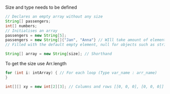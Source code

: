 Size and type needs to be defined
```java
// Declares an empty array without any size
String[] passengers;
int[] numbers;
// Initialises an array
passengers = new String[5]; 
passengers = new String[]{"Jan", "Anna"} // WIll take amount of elements as size
// Filled with the default empty element, null for objects such as strings

String[] array = new String[size]; // Shorthand
```

To get the size use Arr.length

```java
for (int i: intArray) { // For each loop (Type var_name : arr_name)
}
```

```java
int[][] xy = new int[2][3]; // Columns and rows [[0, 0, 0], [0, 0, 0]] 
```